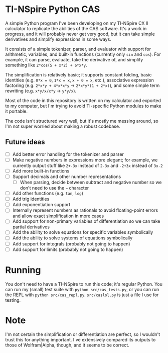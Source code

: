 # TI-NSpire Python CAS

A simple Python program I've been developing on my TI-NSpire CX II calculator to replicate the abilities of the CAS software. It's a work in progress, and it will probably never get very good, but it can take simple derivatives and simplify expressions in some ways.

It consists of a simple tokenizer, parser, and evaluator with support for arithmetic, variables, and built-in functions (currently only `sin` and `cos`). For example, it can parse, evaluate, take the derivative of, and simplify something like `2*cos(5 + x*2) + 6*x*y`.

The simplification is relatively basic; it supports constant folding, basic identities (e.g. `0*x = 0`, `1*x = x`, `x + 0 = x`, etc.), associative expression factoring (e.g. `2*x*y + 4*x*x*y` -> `2*x*y*(1 + 2*x)`), and some simple term rewriting (e.g. `x*y/x/x*y` -> `y*y/x`).

Most of the code in this repository is written on my calculator and exported to my computer, but I'm trying to avoid TI-specific Python modules to make it portable.

The code isn't structured very well, but it's mostly me messing around, so I'm not super worried about making a robust codebase.

## Future ideas
- [ ] Add better error handling for the tokenizer and parser
- [ ] Make negative numbers in expressions more elegant; for example, we currently output stuff like `2+-3x` instead of `2-3x` and `-2+3x` instead of `3x-2`
- [ ] Add more built-in functions
- [ ] Support decimals and other number representations
  - [ ] When parsing, decide between subtract and negative number so we don't need to use the `−` character
- [ ] Add other functions (e.g. `tan`, `log`)
- [ ] Add trig identities
- [ ] Add exponentiation support
- [ ] Internally represent numbers as rationals to avoid floating-point errors and allow exact simplification in more cases
- [ ] Add support for non-primary variables of differentiation so we can take partial derivatives
- [ ] Add the ability to solve equations for specific variables symbolically
- [ ] Add the ability to solve systems of equations symbolically
- [ ] Add support for integrals (probably not going to happen)
- [ ] Add support for limits (probably not going to happen)

# Running
You don't need to have a TI-NSpire to run this code; it's regular Python.
You can run my (small) test suite with `python src/cas_tests.py`, or you can run the REPL with `python src/cas_repl.py`.
`src/caslol.py` is just a file I use for testing.

# Note
I'm not certain the simplification or differentiation are perfect, so I wouldn't trust this for anything important. I've extensively compared its outputs to those of Wolfram|Alpha, though, and it seems to be correct.